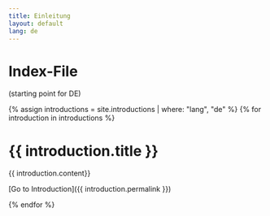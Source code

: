 ```yaml
---
title: Einleitung
layout: default
lang: de
---
```


# Index-File
(starting point for DE)

{% assign introductions = site.introductions | where: "lang", "de" %}
{% for introduction in introductions %}

# {{ introduction.title }}

{{ introduction.content}}

[Go to Introduction]({{ introduction.permalink }})

{% endfor %}
